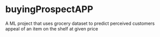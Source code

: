 # buyingProspectAPP
A ML project that uses grocery dataset to predict perceived   customers appeal of an item on the shelf at given price
